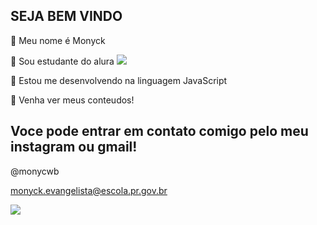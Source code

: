 ## SEJA BEM VINDO 

🌺 Meu nome é Monyck

🦩 Sou estudante do alura ![](https://www.alura.com.br/?srsltid=AfmBOorUI_AfKwGhCLGFLiQa7rWc0QKcZA_K7oaNBfX9HDWBl4Drmwo3)

🌷 Estou me desenvolvendo na linguagem JavaScript

🌸 Venha ver meus conteudos!

## Voce pode entrar em contato comigo pelo meu instagram ou gmail!

@monycwb

monyck.evangelista@escola.pr.gov.br

![](https://media.tenor.com/gotOLnyvy4YAAAAM/bubu-dancing-dance.gif)
